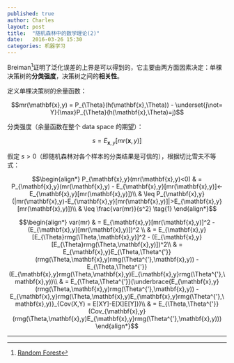```yaml
---
published: true
author: Charles
layout: post
title:  "随机森林中的数学理论(2)"
date:   2016-03-26 15:30
categories: 机器学习
---
```


Breiman[^1]证明了泛化误差的上界是可以得到的，它主要由两方面因素决定：单棵决策树的**分类强度**，决策树之间的**相关性**。

定义单棵决策树的余量函数：

$$mr(\mathbf{x},y) = P_{\Theta}(h(\mathbf{x},\Theta)) - \underset{j\not= Y}{\max}P_{\Theta}(h(\mathbf{x},\Theta)=j)$$

分类强度（余量函数在整个 data space 的期望）：

$$s = E_{\mathbf{x},y}[mr(\mathbf{x},y)]$$

假定 $s>0$（即随机森林对各个样本的分类结果是可信的），根据切比雪夫不等式：

$$\begin{align*}
P_{\mathbf{x},y}(mr(\mathbf{x},y)<0) & = P_{\mathbf{x},y}(mr(\mathbf{x},y) - E_{\mathbf{x},y}[mr(\mathbf{x},y)]<-E_{\mathbf{x},y}[mr(\mathbf{x},y)])\\
& \leq P_{\mathbf{x},y}(|mr(\mathbf{x},y)-E_{\mathbf{x},y}[mr(\mathbf{x},y)]|>E_{\mathbf{x},y}[mr(\mathbf{x},y)])\\
& \leq \frac{var(mr)}{s^2} \tag{1}
\end{align*}$$


$$\begin{align*}
var(mr) & = E_{\mathbf{x},y}[mr(\mathbf{x},y)]^2 - (E_{\mathbf{x},y}[mr(\mathbf{x},y)])^2 \\
& = E_{\mathbf{x},y}[E_{\Theta}rmg(\Theta,\mathbf{x},y)]^2 - (E_{\mathbf{x},y}[E_{\Theta}rmg(\Theta,\mathbf{x},y)])^2\\
& = E_{\mathbf{x},y}E_{\Theta,\Theta^{'}}(rmg(\Theta,\mathbf{x},y)rmg(\Theta^{'},\mathbf{x},y)) - E_{\Theta,\Theta^{'}}(E_{\mathbf{x},y}rmg(\Theta,\mathbf{x},y)E_{\mathbf{x},y}rmg(\Theta^{'},\mathbf{x},y))\\
& = E_{\Theta,\Theta^{'}}(\underbrace{E_{\mathbf{x},y}(rmg(\Theta,\mathbf{x},y)rmg(\Theta^{'},\mathbf{x},y)) - E_{\mathbf{x},y}rmg(\Theta,\mathbf{x},y)E_{\mathbf{x},y}rmg(\Theta^{'},\mathbf{x},y)}_{Cov(X,Y) = E[XY]-E[X]E[Y]})\\
& = E_{\Theta,\Theta^{'}}(Cov_{\mathbf{x},y}(rmg(\Theta,\mathbf{x},y)E_{\mathbf{x},y}rmg(\Theta^{'},\mathbf{x},y)))
\end{align*}$$

----------


[^1]: [Random Forest](https://www.stat.berkeley.edu/~breiman/randomforest2001.pdf)